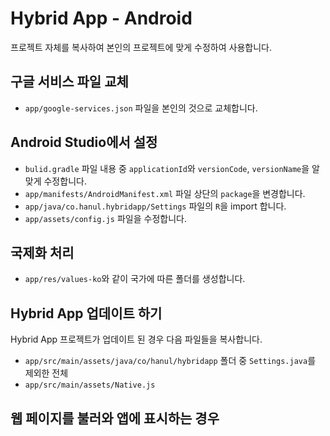 # Hybrid App - Android
프로젝트 자체를 복사하여 본인의 프로젝트에 맞게 수정하여 사용합니다.

## 구글 서비스 파일 교체
* `app/google-services.json` 파일을 본인의 것으로 교체합니다.

## Android Studio에서 설정
* `bulid.gradle` 파일 내용 중 `applicationId`와 `versionCode`, `versionName`을 알맞게 수정합니다.
* `app/manifests/AndroidManifest.xml` 파일 상단의 `package`을 변경합니다.
* `app/java/co.hanul.hybridapp/Settings` 파일의 `R`을 import 합니다.
* `app/assets/config.js` 파일을 수정합니다.

## 국제화 처리
* `app/res/values-ko`와 같이 국가에 따른 폴더를 생성합니다.

## Hybrid App 업데이트 하기
Hybrid App 프로젝트가 업데이트 된 경우 다음 파일들을 복사합니다.
* `app/src/main/assets/java/co/hanul/hybridapp` 폴더 중 `Settings.java`를 제외한 전체
* `app/src/main/assets/Native.js`

## 웹 페이지를 불러와 앱에 표시하는 경우